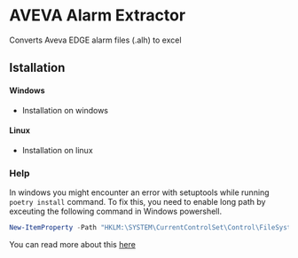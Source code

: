 # AVEVA Alarm Extractor

Converts Aveva EDGE alarm files (.alh) to excel


## Istallation

#### Windows

- Installation on windows

#### Linux

- Installation on linux



### Help

In windows you might encounter an error with setuptools while running `poetry install` command. To fix this, you need to enable long path by exceuting the following command in Windows powershell.

```powershell
New-ItemProperty -Path "HKLM:\SYSTEM\CurrentControlSet\Control\FileSystem" -Name "LongPathsEnabled" -Value 1 -PropertyType DWORD -Force
```

You can read more about this [here](https://learn.microsoft.com/en-us/windows/win32/fileio/maximum-file-path-limitation?tabs=powershell#enable-long-paths-in-windows-10-version-1607-and-later "Enabling long path in window 10")
